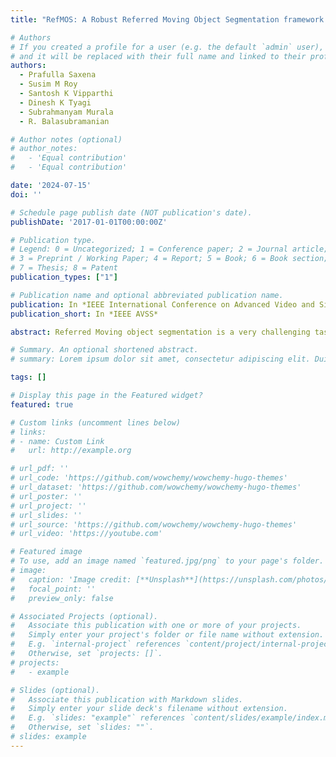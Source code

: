 ```yaml
---
title: "RefMOS: A Robust Referred Moving Object Segmentation framework based on text query"

# Authors
# If you created a profile for a user (e.g. the default `admin` user), write the username (folder name) here
# and it will be replaced with their full name and linked to their profile.
authors:
  - Prafulla Saxena
  - Susim M Roy
  - Santosh K Vipparthi
  - Dinesh K Tyagi
  - Subrahmanyam Murala
  - R. Balasubramanian

# Author notes (optional)
# author_notes:
#   - 'Equal contribution'
#   - 'Equal contribution'

date: '2024-07-15'
doi: ''

# Schedule page publish date (NOT publication's date).
publishDate: '2017-01-01T00:00:00Z'

# Publication type.
# Legend: 0 = Uncategorized; 1 = Conference paper; 2 = Journal article;
# 3 = Preprint / Working Paper; 4 = Report; 5 = Book; 6 = Book section;
# 7 = Thesis; 8 = Patent
publication_types: ["1"]

# Publication name and optional abbreviated publication name.
publication: In *IEEE International Conference on Advanced Video and Signal-Based Surveillance(AVSS)*
publication_short: In *IEEE AVSS*

abstract: Referred Moving object segmentation is a very challenging task in automated video surveillance applications as it requires additional information to learn about object representation referred by natural language expression. In segmenting specific moving objects targeted by a text, suppressing other moving as well as stationary objects is a crucial task. A better context needs to be learned where linguistic, spatial, and temporal features need to be taken into account. In this work, we have proposed a robust referred moving object segmentation (RefMOS) framework to capture moving objects referred by text query. Most of the earlier state-of-the-art methods exploit a different type of supervision by treating video frames as images but lack temporal information during processing. In this work, we have proposed an inter-frame movement detector (IFCD) module, which extracts the movement information between the consecutive frames and helps integrate temporal information with spatial visual features. Language embedding is utilized to capture the information of referred moving objects in the text by extracting linguistic features from a pre-trained language model, i.e., BERT. Furthermore, the cross-entropy loss and SGD optimizer are used to train the network. Our RefMOS framework competes with the state-of-the-art approaches and achieves 48.6 mean IOU on the ref-DAVIS 17 dataset.

# Summary. An optional shortened abstract.
# summary: Lorem ipsum dolor sit amet, consectetur adipiscing elit. Duis posuere tellus ac convallis placerat. Proin tincidunt magna sed ex sollicitudin condimentum.

tags: []

# Display this page in the Featured widget?
featured: true

# Custom links (uncomment lines below)
# links:
# - name: Custom Link
#   url: http://example.org

# url_pdf: ''
# url_code: 'https://github.com/wowchemy/wowchemy-hugo-themes'
# url_dataset: 'https://github.com/wowchemy/wowchemy-hugo-themes'
# url_poster: ''
# url_project: ''
# url_slides: ''
# url_source: 'https://github.com/wowchemy/wowchemy-hugo-themes'
# url_video: 'https://youtube.com'

# Featured image
# To use, add an image named `featured.jpg/png` to your page's folder.
# image:
#   caption: 'Image credit: [**Unsplash**](https://unsplash.com/photos/pLCdAaMFLTE)'
#   focal_point: ''
#   preview_only: false

# Associated Projects (optional).
#   Associate this publication with one or more of your projects.
#   Simply enter your project's folder or file name without extension.
#   E.g. `internal-project` references `content/project/internal-project/index.md`.
#   Otherwise, set `projects: []`.
# projects:
#   - example

# Slides (optional).
#   Associate this publication with Markdown slides.
#   Simply enter your slide deck's filename without extension.
#   E.g. `slides: "example"` references `content/slides/example/index.md`.
#   Otherwise, set `slides: ""`.
# slides: example
---
```


<!-- # {{% callout note %}}
# Click the _Cite_ button above to demo the feature to enable visitors to import publication metadata into their reference management software.
# {{% /callout %}}

# {{% callout note %}}
# Create your slides in Markdown - click the _Slides_ button to check out the example.
# {{% /callout %}}

# Supplementary notes can be added here, including [code, math, and images](https://wowchemy.com/docs/writing-markdown-latex/). -->
